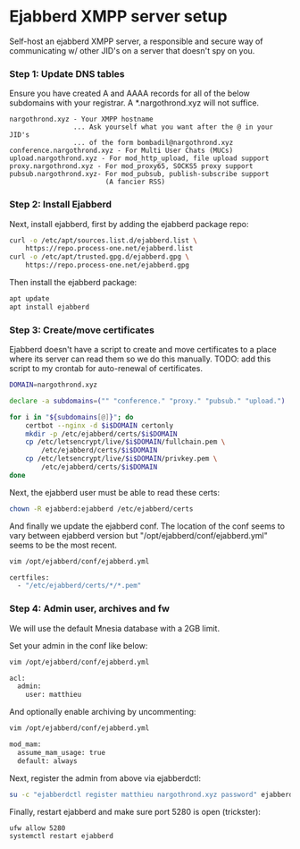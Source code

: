 # Ejabberd XMPP server setup

Self-host an ejabberd XMPP server, a responsible and secure way of communicating w/ other JID's on a server that doesn't spy on you.

### Step 1: Update DNS tables

Ensure you have created A and AAAA records for all of the below subdomains with your registrar. A *.nargothrond.xyz will not suffice.
```plaintext
nargothrond.xyz - Your XMPP hostname 
                ... Ask yourself what you want after the @ in your JID's 
                ... of the form bombadil@nargothrond.xyz
conference.nargothrond.xyz - For Multi User Chats (MUCs)
upload.nargothrond.xyz - For mod_http_upload, file upload support
proxy.nargothrond.xyz - For mod_proxy65, SOCKS5 proxy support
pubsub.nargothrond.xyz- For mod_pubsub, publish-subscribe support 
                        (A fancier RSS)
```

### Step 2: Install Ejabberd
Next, install ejabberd, first by adding the ejabberd package repo:
```bash
curl -o /etc/apt/sources.list.d/ejabberd.list \ 
    https://repo.process-one.net/ejabberd.list
curl -o /etc/apt/trusted.gpg.d/ejabberd.gpg \
    https://repo.process-one.net/ejabberd.gpg
```

Then install the ejabberd package:
```bash
apt update
apt install ejabberd
```

### Step 3: Create/move certificates
Ejabberd doesn't have a script to create and move certificates to a place where its server can read them so we do this manually. TODO: add this script to my crontab for auto-renewal of certificates.
```bash
DOMAIN=nargothrond.xyz

declare -a subdomains=("" "conference." "proxy." "pubsub." "upload.")

for i in "${subdomains[@]}"; do
    certbot --nginx -d $i$DOMAIN certonly
    mkdir -p /etc/ejabberd/certs/$i$DOMAIN
    cp /etc/letsencrypt/live/$i$DOMAIN/fullchain.pem \
        /etc/ejabberd/certs/$i$DOMAIN
    cp /etc/letsencrypt/live/$i$DOMAIN/privkey.pem \ 
        /etc/ejabberd/certs/$i$DOMAIN
done
```

Next, the ejabberd user must be able to read these certs:
```bash
chown -R ejabberd:ejabberd /etc/ejabberd/certs
```

And finally we update the ejabberd conf. The location of the conf seems to vary between ejabberd version but "/opt/ejabberd/conf/ejabberd.yml" seems to be the most recent.
```bash
vim /opt/ejabberd/conf/ejabberd.yml

certfiles:
  - "/etc/ejabberd/certs/*/*.pem"
```

### Step 4: Admin user, archives and fw
We will use the default Mnesia database with a 2GB limit.

Set your admin in the conf like below:

```bash
vim /opt/ejabberd/conf/ejabberd.yml

acl:
  admin:
    user: matthieu
```

And optionally enable archiving by uncommenting:
```bash
vim /opt/ejabberd/conf/ejabberd.yml

mod_mam:
  assume_mam_usage: true
  default: always
```

Next, register the admin from above via ejabberdctl:
```bash
su -c "ejabberdctl register matthieu nargothrond.xyz password" ejabberd
```

Finally, restart ejabberd and make sure port 5280 is open (trickster):
```bash
ufw allow 5280
systemctl restart ejabberd
```
